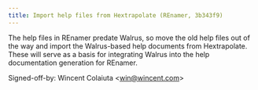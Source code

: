 ```yaml
---
title: Import help files from Hextrapolate (REnamer, 3b343f9)
---
```


The help files in REnamer predate Walrus, so move the old help files out of the way and import the Walrus-based help documents from Hextrapolate. These will serve as a basis for integrating Walrus into the help documentation generation for REnamer.

Signed-off-by: Wincent Colaiuta &lt;win@wincent.com&gt;
